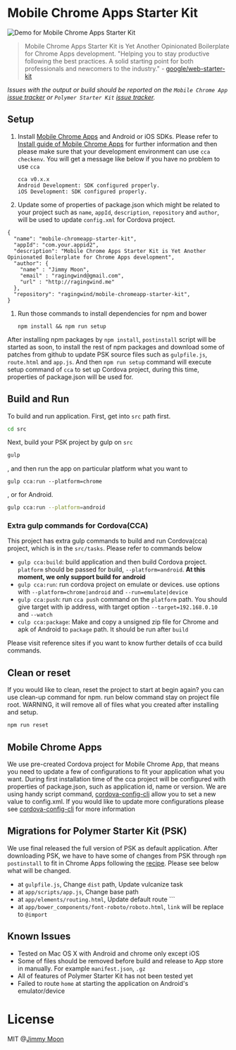# Mobile Chrome Apps Starter Kit

![Demo for Mobile Chrome Apps Starter Kit](https://cloud.githubusercontent.com/assets/124117/9600512/671e3ba4-50d6-11e5-8e2f-cdf37431b88a.gif)

> Mobile Chrome Apps Starter Kit is Yet Another Opinionated Boilerplate for Chrome Apps development. "Helping you to stay productive following the best practices. A solid starting point for both professionals and newcomers to the industry." - [google/web-starter-kit](http://goo.gl/YNV3lb)

*Issues with the output or build should be reported on the `Mobile Chrome App` [issue tracker](https://github.com/MobileChromeApps/mobile-chrome-apps/issues) or `Polymer Starter Kit` [issue tracker](https://github.com/PolymerElements/polymer-starter-kit/issues).*

## Setup

1. Install [Mobile Chrome Apps](http://goo.gl/nU5O6U) and Android or iOS SDKs. Please refer to [Install guide of Mobile Chrome Apps](https://github.com/MobileChromeApps/mobile-chrome-apps/blob/master/docs/Installation.md) for further information and then please make sure that your development environment can use `cca checkenv`. You will get a message like below if you have no problem to use `cca`
    ```
    cca v0.x.x
    Android Development: SDK configured properly.
    iOS Development: SDK configured properly.
    ```

1. Update some of properties of package.json which might be related to your project such as `name`, `appId`, `description`, `repository` and `author`, will be used to update `config.xml` for Cordova project.

  ```
  {
    "name": "mobile-chromeapp-starter-kit",
    "appId": "com.your.appid2",
    "description": "Mobile Chrome Apps Starter Kit is Yet Another Opinionated Boilerplate for Chrome Apps development",
    "author": {
      "name" : "Jimmy Moon",
      "email" : "ragingwind@gmail.com",
      "url" : "http://ragingwind.me"
    },
    "repository": "ragingwind/mobile-chromeapp-starter-kit",
  }
  ```

1. Run those commands to install dependencies for npm and bower
    ```
    npm install && npm run setup
    ```
After installing npm packages by `npm install`, `postinstall` script will be started as soon, to install the rest of npm packages and download some of patches from github to update PSK source files such as `gulpfile.js`, `route.html` and `app.js`. And then `npm run setup` command will execute setup command of `cca` to set up Cordova project, during this time, properties of package.json will be used for.

## Build and Run

To build and run application. First, get into `src` path first.

```sh
cd src
```

Next, build your PSK project by gulp on `src`

```sh
gulp
```

, and then run the app on particular platform what you want to

```
gulp cca:run --platform=chrome

```

, or for Android.

```sh
gulp cca:run --platform=android
```

### Extra gulp commands for Cordova(CCA)

This project has extra gulp commands to build and run Cordova(cca) project, which is in the `src/tasks`. Please refer to commands below

- `gulp cca:build`: build application and then build Cordova project. `platform` should be passed for build,
`--platform=android`. **At this moment, we only support build for android**
- `gulp cca:run`: run cordova project on emulate or devices. use options with `--platform=chrome|android` and `--run=emulate|device`
- `gulp cca:push`: run `cca push` command on the `platform` path. You should give target with ip address, with target option `--target=192.168.0.10` and `--watch`
- `culp cca:package`: Make and copy a unsigned zip file for Chrome and apk of Android to `package` path. It should be run after `build`

Please visit reference sites if you want to know further details of cca build commands.

## Clean or reset

If you would like to clean, reset the project to start at begin again? you can use clean-up command for npm. run below command stay on project file root. WARNING, it will remove all of files what you created after installing and setup.

```sh
npm run reset
```

## Mobile Chrome Apps

We use pre-created Cordova project for Mobile Chrome App, that means you need to update a few of configurations to fit your application what you want. During first installation time of the cca project will be configured with properties of package.json, such as application id, name or version. We are using handy script command, [cordova-config-cli](https://www.npmjs.com/package/cordova-config-cli) allow you to set a new value to config.xml. If you would like to update more configurations please see [cordova-config-cli](https://www.npmjs.com/package/cordova-config-cli) for more information

## Migrations for Polymer Starter Kit (PSK)

We use final released the full version of PSK as default application. After downloading PSK, we have to have some of changes from PSK through `npm postinstall` to fit in Chrome Apps following the [recipe](https://github.com/PolymerElements/polymer-starter-kit/blob/master/docs/mobile-chrome-apps.md). Please see below what will be changed.

- at `gulpfile.js`, Change `dist` path, Update vulcanize task
- at `app/scripts/app.js`, Change base path
- at `app/elements/routing.html`, Update default route ```
- at `app/bower_components/font-roboto/roboto.html`, `link` will be replace to `@import`

## Known Issues

- Tested on Mac OS X with Android and chrome only except iOS
- Some of files should be removed before build and release to App store in manually. For example `manifest.json`, `.gz`
- All of features of Polymer Starter Kit has not been tested yet
- Failed to route `home` at starting the application on Android's emulator/device

# License

MIT @[Jimmy Moon](http://ragingwind.me)
